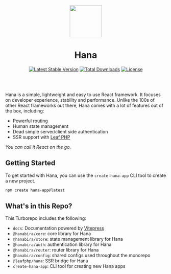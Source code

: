 <!-- markdownlint-disable no-inline-html -->
<p align="center">
  <br><br>
  <img src="https://leafphp.dev/logo-circle.png" height="100"/>
  <br>
</p>

<h1 align="center">Hana</h1>

<p align="center">
	<a href="https://packagist.org/packages/leafs/hanabira"
		><img
			src="https://poser.pugx.org/leafs/hanabira/v/stable"
			alt="Latest Stable Version"
	/></a>
	<a href="https://packagist.org/packages/leafs/hanabira"
		><img
			src="https://poser.pugx.org/leafs/hanabira/downloads"
			alt="Total Downloads"
	/></a>
	<a href="https://packagist.org/packages/leafs/hanabira"
		><img
			src="https://poser.pugx.org/leafs/hanabira/license"
			alt="License"
	/></a>
</p>
<br />
<br />

Hana is a simple, lightweight and easy to use React framework. It focuses on developer experience, stability and performance. Unlike the 100s of other React frameworks out there, Hana comes with a lot of features out of the box, including:

- Powerful routing
- Human state management
- Dead simple server/client side authentication
- SSR support with [Leaf PHP](https://leafphp.dev)

*You can call it React on the go.*

## Getting Started

To get started with Hana, you can use the `create-hana-app` CLI tool to create a new project.

```sh
npm create hana-app@latest
```

## What's in this Repo?

This Turborepo includes the following:

- `docs`: Documentation powered by [Vitepress](https://vitepress.vuejs.org/)
- `@hanabira/core`: core library for Hana
- `@hanabira/store`: state management library for Hana
- `@hanabira/auth`: authentication library for Hana
- `@hanabira/router`: router library for Hana
- `@hanabira/config`: shared configs used throughout the monorepo
- `@leafphp/hana`: SSR bridge for Hana
- `create-hana-app`: CLI tool for creating new Hana apps
